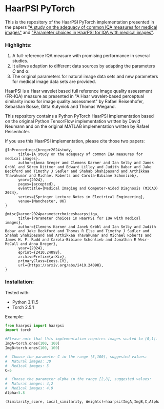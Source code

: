 # HaarPSI PyTorch
This is the repository of the HaarPSI PyTorch implementation presented in the papers ["A study on the adequacy of common IQA measures for medical images"](https://arxiv.org/abs/2405.19224) and ["Parameter choices in HaarPSI for IQA with medical images"](https://arxiv.org/abs/2410.24098).

### Highlights:
1. A full-reference IQA measure with promising performance in several studies.
2. It allows adaption to different data sources by adapting the parameters $C$ and $\alpha$.
3. The original parameters for natural image data sets and new parameters for medical image data sets are provided.

HaarPSI is a Haar wavelet based full reference image quality assessment (FR-IQA) measure as presented in "A Haar wavelet-based perceptual similarity index for image quality assessment" by Rafael Reisenhofer, Sebastian Bosse, Gitta Kutyniok and Thomas Wiegand.

This repository contains a Python PyTorch HaarPSI implementation based on the original Python TensorFlow implementation written by David Neumann and on the original MATLAB implementation written by Rafael Reisenhofer.


If you use this HaarPSI implementation, please cite those two papers:

```
@InProceedings{breger2024study,
      title={A study on the adequacy of common IQA measures for medical images}, 
      author={Anna Breger and Clemens Karner and Ian Selby and Janek Gröhl and Sören Dittmer and Edward Lilley and Judith Babar and Jake Beckford and Timothy J Sadler and Shahab Shahipasand and Arthikkaa Thavakumar and Michael Roberts and Carola-Bibiane Schönlieb},
      year={2024},
      pages={accepted},
      eventtitle={Medical Imaging and Computer-Aided Diagnosis (MICAD) 2024},
      series={Springer Lecture Notes in Electrical Engineering},
      venue={Manchester, UK}
}
```


```
@misc{karner2024parameterchoiceshaarpsiiqa,
      title={Parameter choices in HaarPSI for IQA with medical images}, 
      author={Clemens Karner and Janek Gröhl and Ian Selby and Judith Babar and Jake Beckford and Thomas R Else and Timothy J Sadler and Shahab Shahipasand and Arthikkaa Thavakumar and Michael Roberts and James H. F. Rudd and Carola-Bibiane Schönlieb and Jonathan R Weir-McCall and Anna Breger},
      year={2024},
      eprint={2410.24098},
      archivePrefix={arXiv},
      primaryClass={eess.IV},
      url={https://arxiv.org/abs/2410.24098}, 
}
```

### Installation:

Tested with:
* Python 3.11.5
* Torch 2.5.1

Example:

```python
from haarpsi import haarpsi
import torch

#Please note that this implementation requires images scaled to [0,1].
ImgA=torch.ones(100, 100)
ImgB=torch.ones(100, 100)

#  Choose the parameter C in the range [5,100], suggested values:
#  Natural images: 30
#  Medical images: 5
C=5

#  Choose the parameter alpha in the range [2,8], suggested values:
#  Natural images: 4,2
#  Medical images: 4.9
Alpha=5.8

(Similarity_score, Local_similarity, Weights)=haarpsi(ImgA,ImgB,C,Alpha)
```
